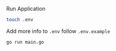 Run Application

```bash
touch .env
```

Add more info to `.env` follow `.env.example`

```bash
go run main.go
```
